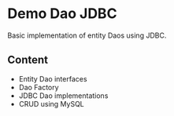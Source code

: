 # Demo Dao JDBC
Basic implementation of entity Daos using JDBC.

## Content
- Entity Dao interfaces
- Dao Factory
- JDBC Dao implementations
- CRUD using MySQL
